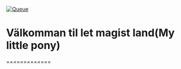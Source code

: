 [![Queue](https://github.com/Obogger/ex8/actions/workflows/queue.yml/badge.svg?branch=main)](https://github.com/Obogger/ex8/actions/workflows/queue.yml)

# Välkomman til let magist land(My little pony)
=============